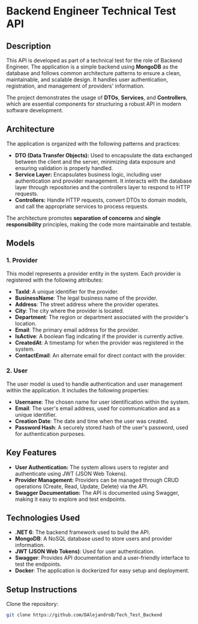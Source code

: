 # Backend Engineer Technical Test API

## Description
This API is developed as part of a technical test for the role of Backend Engineer. The application is a simple backend using **MongoDB** as the database and follows common architecture patterns to ensure a clean, maintainable, and scalable design. It handles user authentication, registration, and management of providers' information.

The project demonstrates the usage of **DTOs**, **Services**, and **Controllers**, which are essential components for structuring a robust API in modern software development.

## Architecture
The application is organized with the following patterns and practices:
- **DTO (Data Transfer Objects):** Used to encapsulate the data exchanged between the client and the server, minimizing data exposure and ensuring validation is properly handled.
- **Service Layer:** Encapsulates business logic, including user authentication and provider management. It interacts with the database layer through repositories and the controllers layer to respond to HTTP requests.
- **Controllers:** Handle HTTP requests, convert DTOs to domain models, and call the appropriate services to process requests.

The architecture promotes **separation of concerns** and **single responsibility** principles, making the code more maintainable and testable.

## Models

### 1. **Provider**
This model represents a provider entity in the system. Each provider is registered with the following attributes:
- **TaxId**: A unique identifier for the provider.
- **BusinessName**: The legal business name of the provider.
- **Address**: The street address where the provider operates.
- **City**: The city where the provider is located.
- **Department**: The region or department associated with the provider's location.
- **Email**: The primary email address for the provider.
- **IsActive**: A boolean flag indicating if the provider is currently active.
- **CreatedAt**: A timestamp for when the provider was registered in the system.
- **ContactEmail**: An alternate email for direct contact with the provider.

### 2. **User**
The user model is used to handle authentication and user management within the application. It includes the following properties:
- **Username**: The chosen name for user identification within the system.
- **Email**: The user's email address, used for communication and as a unique identifier.
- **Creation Date**: The date and time when the user was created.
- **Password Hash**: A securely stored hash of the user's password, used for authentication purposes.

## Key Features
- **User Authentication:** The system allows users to register and authenticate using JWT (JSON Web Tokens).
- **Provider Management:** Providers can be managed through CRUD operations (Create, Read, Update, Delete) via the API.
- **Swagger Documentation:** The API is documented using Swagger, making it easy to explore and test endpoints.

## Technologies Used
- **.NET 6**: The backend framework used to build the API.
- **MongoDB**: A NoSQL database used to store users and provider information.
- **JWT (JSON Web Tokens)**: Used for user authentication.
- **Swagger**: Provides API documentation and a user-friendly interface to test the endpoints.
- **Docker**: The application is dockerized for easy setup and deployment.

## Setup Instructions
Clone the repository:
   ```bash
   git clone https://github.com/DAlejandroB/Tech_Test_Backend
